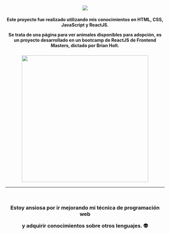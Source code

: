 <h1 align="center">
  <img align="center" src="https://readme-typing-svg.herokuapp.com?font=Raleway&size=30&duration=3500&color=31F7DA&lines=Adopt+a+pet+using+Adopt+me!++"/>
</h1>

<h4 align="center">

Este proyecto fue realizado utilizando mis conocimientos en HTML, CSS, JavaScript y ReactJS.

Se trata de una página para ver animales disponibles para adopción, es un proyecto desarrollado en un bootcamp de ReactJS de Frontend Masters, dictado por Brian Holt.

</h4>

<h3 align="center">
  <img align="center" width="400px" src="http://1.bp.blogspot.com/-QcMA7jI5II0/UH09yeJZiaI/AAAAAAAAHMA/vyQr0goacss/s640/32.jpg"/>
</h3>

<hr />


<br />

<h3 align="center">

Estoy ansiosa por ir mejorando mi técnica de programación web 

y adquirir conocimientos sobre otros lenguajes. 👽

</h3>
